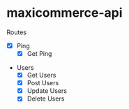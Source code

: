 # maxicommerce-api

Routes

- [x] Ping
    - [x] Get Ping
- Users
    - [x] Get Users
    - [x] Post Users
    - [x] Update Users
    - [x] Delete Users

